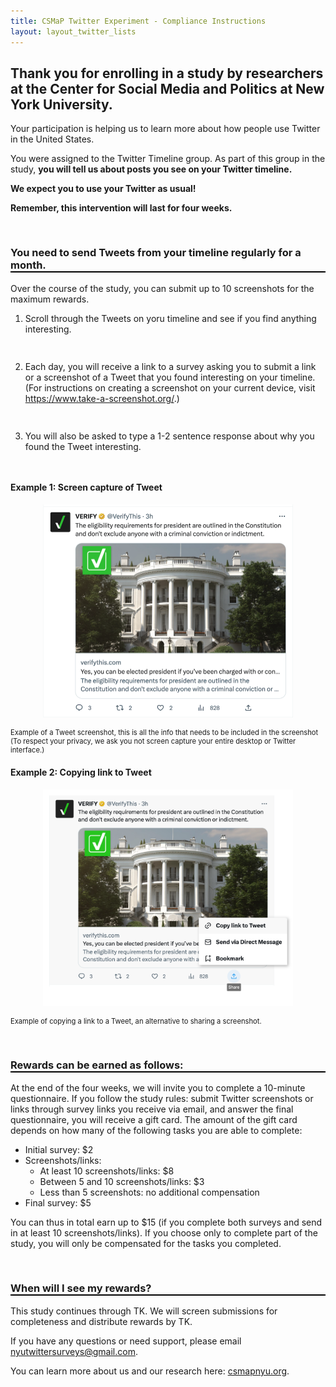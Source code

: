 ```yaml
---
title: CSMaP Twitter Experiment - Compliance Instructions
layout: layout_twitter_lists
---
```

<style>
ol li {padding-bottom:15px;}  
h3 {font-weight:bold; border-bottom:2px solid #000;padding-top:30px;}
h4 {font-weight:bold; style="padding-top:20px;"}
  
</style>  



## Thank you for enrolling in a study by researchers at the Center for Social Media and Politics at New York University. 

Your participation is helping us to learn more about how people use Twitter in the United States. 

You were assigned to the Twitter Timeline group. As part of this group in the study, **you will tell us about posts you see on your Twitter timeline.** 

**We expect you to use your Twitter as usual!**

**Remember, this intervention will last for four weeks.**


### You need to send Tweets from your timeline regularly for a month.

Over the course of the study, you can submit up to 10 screenshots for the maximum rewards.

1. Scroll through the Tweets on yoru timeline and see if you find anything interesting.

2. Each day, you will receive a link to a survey asking you to submit a link or a screenshot of a Tweet that you found interesting on your timeline. (For instructions on creating a screenshot on your current device, visit <a href="https://www.take-a-screenshot.org/">https://www.take-a-screenshot.org/</a>.) 
3. You will also be asked to type a 1-2 sentence response about why you found the Tweet interesting.


#### Example 1: Screen capture of Tweet

<p align="center"><img src="images/twitter_screenshot_example.png" alt="screenshot of a Tweet where the author, tweet and likes and retweets options are included" width="400"></p>

<p style="font-size:0.8em;">Example of a Tweet screenshot, this is all the info that needs to be included in the screenshot (To respect your privacy, we ask you not screen capture your entire desktop or Twitter interface.)</p>

#### Example 2: Copying link to Tweet
<p align="center"><img src="images/share_link.png" alt="screenshot showing how to copy a link to a tweet from the Twitter interface" width="400"></p>

<p style="font-size:0.8em;">Example of copying a link to a Tweet, an alternative to sharing a screenshot.</p>








### Rewards can be earned as follows:

At the end of the four weeks, we will invite you to complete a 10-minute questionnaire. If you follow the study rules: submit Twitter screenshots or links through survey links you receive via email, and answer the final questionnaire, you will receive a gift card. The amount of the gift card depends on how many of the following tasks you are able to complete:

- Initial survey: $2
- Screenshots/links:
  - At least 10 screenshots/links: $8
  - Between 5 and 10 screenshots/links: $3
  - Less than 5 screenshots: no additional compensation
 - Final survey: $5

You can thus in total earn up to $15 (if you complete both surveys and send in at least 10 screenshots/links). If you choose only to complete part of the study, you will only be compensated for the tasks you completed.

### When will I see my rewards?
This study continues through TK. We will screen submissions for completeness and distribute rewards by TK.

If you have any questions or need support, please email <a href="mailto:nyutwittersurveys@gmail.com">nyutwittersurveys@gmail.com</a>.

You can learn more about us and our research here: <a href="https://www.csmapnyu.org" target="new">csmapnyu.org</a>.

